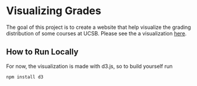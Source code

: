 # Visualizing Grades

The goal of this project is to create a website that help visualize the grading distribution of some courses at UCSB. Please see the a visualization [here](https://sir-teo.github.io/visualizing-grades/).

## How to Run Locally

For now, the visualization is made with d3.js, so to build yourself run

```
npm install d3
```